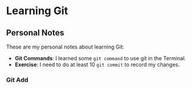 # Learning Git

## Personal Notes 

These are my personal notes about learning Git:

- **Git Commands**: I learned some `git command` to use git in the Terminal.
- **Exercise**: I need to do at least 10 `git commit` to record my changes.

### Git Add

